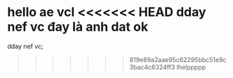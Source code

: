 hello ae
vcl
<<<<<<< HEAD
dday nef vc
đay là anh dat
ok
=======
dday nef vc;



>>>>>>> 819e89a2aae95c62295bbc51e9c3bac4c6324ff3
lhelppppp
